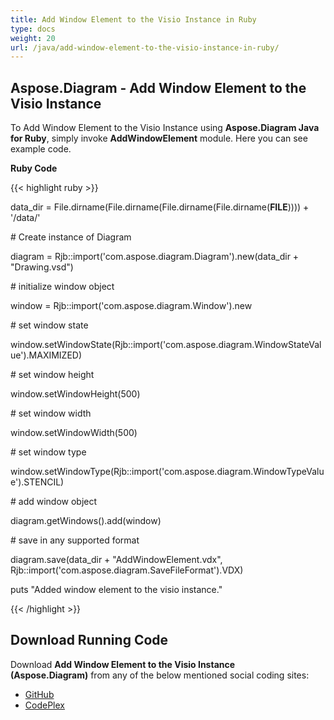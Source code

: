 ```yaml
---
title: Add Window Element to the Visio Instance in Ruby
type: docs
weight: 20
url: /java/add-window-element-to-the-visio-instance-in-ruby/
---
```


## **Aspose.Diagram - Add Window Element to the Visio Instance**
To Add Window Element to the Visio Instance using **Aspose.Diagram Java for Ruby**, simply invoke **AddWindowElement** module. Here you can see example code.

**Ruby Code**

{{< highlight ruby >}}

 data_dir = File.dirname(File.dirname(File.dirname(File.dirname(__FILE__)))) + '/data/'

\# Create instance of Diagram

diagram = Rjb::import('com.aspose.diagram.Diagram').new(data_dir + "Drawing.vsd")

\# initialize window object

window = Rjb::import('com.aspose.diagram.Window').new

\# set window state

window.setWindowState(Rjb::import('com.aspose.diagram.WindowStateValue').MAXIMIZED)

\# set window height

window.setWindowHeight(500)

\# set window width

window.setWindowWidth(500)

\# set window type

window.setWindowType(Rjb::import('com.aspose.diagram.WindowTypeValue').STENCIL)

\# add window object

diagram.getWindows().add(window)

\# save in any supported format

diagram.save(data_dir + "AddWindowElement.vdx", Rjb::import('com.aspose.diagram.SaveFileFormat').VDX)

puts "Added window element to the visio instance."

{{< /highlight >}}
## **Download Running Code**
Download **Add Window Element to the Visio Instance (Aspose.Diagram)** from any of the below mentioned social coding sites:

- [GitHub](https://github.com/asposediagram/Aspose.Diagram-for-Java/blob/master/Plugins/Aspose_Diagram_Java_for_Ruby/lib/asposediagramjava/WindowElements/addwindowelement.rb)
- [CodePlex](https://asposediagramjavaruby.codeplex.com/SourceControl/latest#lib/asposediagramjava/WindowElements/addwindowelement.rb)
